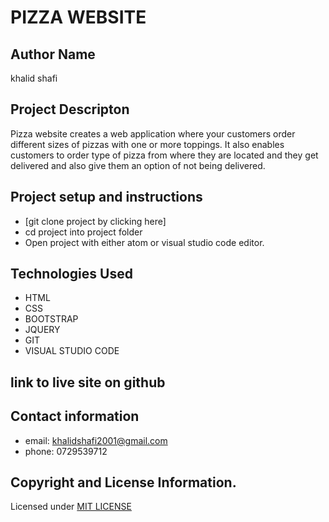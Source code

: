 # PIZZA WEBSITE
## Author Name
khalid shafi
## Project Descripton
Pizza website creates a web application where your customers order different sizes of pizzas with one or more toppings. It also enables customers to order type of pizza from where they are located and they get delivered and also give them an option of not being delivered.
## Project setup and instructions
* [git clone project by clicking here]
* cd project into project folder
* Open project with either atom or visual studio code editor.
## Technologies Used
* HTML
* CSS
* BOOTSTRAP
* JQUERY
* GIT
* VISUAL STUDIO CODE
## link to live site on github

## Contact information
* email: khalidshafi2001@gmail.com
* phone: 0729539712
## Copyright and License Information.
Licensed under [MIT LICENSE](https://github.com/khalid-shafi/pizza)